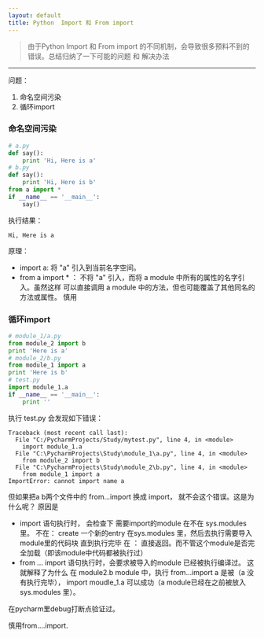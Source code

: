 ```yaml
---
layout: default
title: Python  Import 和 From import
---
```

> 由于Python  Import 和 From import 的不同机制，会导致很多预料不到的错误。总结归纳了一下可能的问题 和 解决办法

-------------------------------

问题：
1. 命名空间污染
2. 循环import

### 命名空间污染
```python
# a.py
def say():
    print 'Hi, Here is a'
# b.py
def say():
    print 'Hi, Here is b'
from a import *
if __name__ == '__main__':
    say()
```
执行结果：
```
Hi, Here is a
```
原理： 
- import a:  将 "a" 引入到当前名字空间。 
- from a import * ： 不将 "a" 引入，而将 a module 中所有的属性的名字引入。虽然这样 可以直接调用 a module 中的方法，但也可能覆盖了其他同名的方法或属性。 慎用

### 循环import
```python
# module_1/a.py
from module_2 import b
print 'Here is a'
# module_2/b.py
from module_1 import a
print 'Here is b'
# test.py
import module_1.a
if __name__ == '__main__':
    print ''
```
执行 test.py 会发现如下错误：
```
Traceback (most recent call last):
  File "C:/PycharmProjects/Study/mytest.py", line 4, in <module>
    import module_1.a
  File "C:\PycharmProjects\Study\module_1\a.py", line 4, in <module>
    from module_2 import b
  File "C:\PycharmProjects\Study\module_2\b.py", line 4, in <module>
    from module_1 import a
ImportError: cannot import name a
```
 但如果把a b两个文件中的 from...import 换成 import， 就不会这个错误。这是为什么呢？
原因是 


- import 语句执行时， 会检查下 需要import的module 在不在 sys.modules 里。
不在： create  一个新的entry 在sys.modules 里，然后去执行需要导入module里的代码块 直到执行完毕
在 ： 直接返回。而不管这个module是否完全加载（即该module中代码都被执行过） 
-  from ... import 语句执行时，会要求被导入的module 已经被执行编译过。 
这就解释了为什么 在 module2.b module 中，执行 from...import a 是被（a 没有执行完毕）， import moudle_1.a 可以成功（a module已经在之前被放入 sys.modules 里）。

在pycharm里debug打断点验证过。

慎用from....import. 
